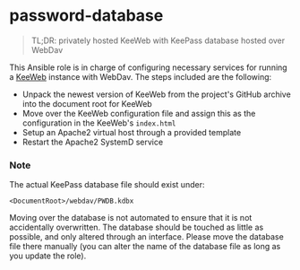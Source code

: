 # password-database

> TL;DR: privately hosted KeeWeb with KeePass database hosted over WebDav

This Ansible role is in charge of configuring necessary services for running a [KeeWeb](https://keeweb.info/) instance with WebDav.
The steps included are the following:
- Unpack the newest version of KeeWeb from the project's GitHub archive into the document root for KeeWeb
- Move over the KeeWeb configuration file and assign this as the configuration in the KeeWeb's `index.html`
- Setup an Apache2 virtual host through a provided template
- Restart the Apache2 SystemD service

### Note

The actual KeePass database file should exist under:

```
<DocumentRoot>/webdav/PWDB.kdbx
```

Moving over the database is not automated to ensure that it is not accidentally overwritten.
The database should be touched as little as possible, and only altered through an interface.
Please move the database file there manually (you can alter the name of the database file as long as you update the role).
